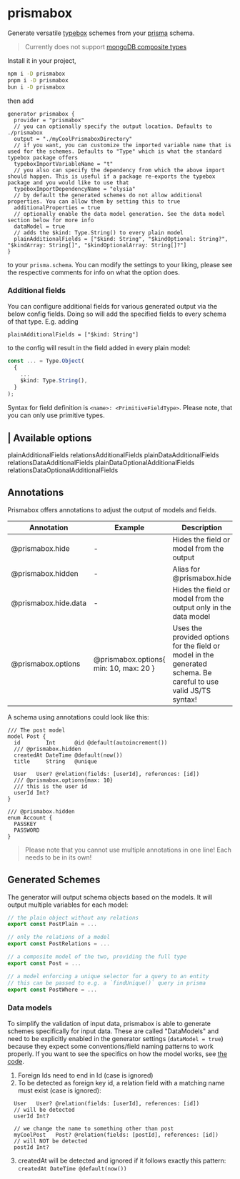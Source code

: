 # prismabox
Generate versatile [typebox](https://github.com/sinclairzx81/typebox) schemes from your [prisma](https://github.com/prisma) schema.

> Currently does not support [mongoDB composite types](https://www.prisma.io/docs/orm/prisma-schema/data-model/models#defining-composite-types)

Install it in your project,
```bash
npm i -D prismabox
pnpm i -D prismabox
bun i -D prismabox
```

 then add
```prisma
generator prismabox {
  provider = "prismabox"
  // you can optionally specify the output location. Defaults to ./prismabox
  output = "./myCoolPrismaboxDirectory"
  // if you want, you can customize the imported variable name that is used for the schemes. Defaults to "Type" which is what the standard typebox package offers
  typeboxImportVariableName = "t"
  // you also can specify the dependency from which the above import should happen. This is useful if a package re-exports the typebox package and you would like to use that
  typeboxImportDependencyName = "elysia"
  // by default the generated schemes do not allow additional properties. You can allow them by setting this to true
  additionalProperties = true
  // optionally enable the data model generation. See the data model section below for more info
  dataModel = true
  // adds the $kind: Type.String() to every plain model
  plainAdditionalFields = ["$kind: String", "$kindOptional: String?", "$kindArray: String[]", "$kindOptionalArray: String[]?"]
}
```
to your `prisma.schema`. You can modify the settings to your liking, please see the respective comments for info on what the option does.

### Additional fields
You can configure additional fields for various generated output via the below config fields. Doing so will add the specified fields to every schema of that type. E.g. adding
```prisma
plainAdditionalFields = ["$kind: String"]
```
to the config will result in the field added in every plain model:
```ts
const ... = Type.Object(
  {
    ...
    $kind: Type.String(),
  }
);
```
Syntax for field definition is `<name>: <PrimitiveFieldType>`. Please note, that you can only use primitive types.

| Available options
---
plainAdditionalFields
relationsAdditionalFields
plainDataAdditionalFields
relationsDataAdditionalFields
plainDataOptionalAdditionalFields
relationsDataOptionalAdditionalFields

## Annotations
Prismabox offers annotations to adjust the output of models and fields.

| Annotation | Example | Description |
---|---|---
| @prismabox.hide | - | Hides the field or model from the output |
| @prismabox.hidden | - | Alias for @prismabox.hide |
| @prismabox.hide.data | - | Hides the field or model from the output only in the data model |
| @prismabox.options | @prismabox.options{ min: 10, max: 20 } | Uses the provided options for the field or model in the generated schema. Be careful to use valid JS/TS syntax! |

A schema using annotations could look like this:
```prisma
/// The post model
model Post {
  id        Int      @id @default(autoincrement())
  /// @prismabox.hidden
  createdAt DateTime @default(now())
  title     String   @unique

  User   User? @relation(fields: [userId], references: [id])
  /// @prismabox.options{max: 10}
  /// this is the user id
  userId Int?
}

/// @prismabox.hidden
enum Account {
  PASSKEY
  PASSWORD
}

```
> Please note that you cannot use multiple annotations in one line! Each needs to be in its own!
## Generated Schemes
The generator will output schema objects based on the models. It will output multiple variables for each model:
```ts
// the plain object without any relations
export const PostPlain = ...

// only the relations of a model
export const PostRelations = ...

// a composite model of the two, providing the full type
export const Post = ...

// a model enforcing a unique selector for a query to an entity
// this can be passed to e.g. a `findUnique()` query in prisma
export const PostWhere = ...
```

### Data models
To simplify the validation of input data, prismabox is able to generate schemes specifically for input data.
These are called "DataModels" and need to be explicitly enabled in the generator settings (`dataModel = true`) because they expect some conventions/field naming patterns to work properly. If you want to see the specifics on how the model works, see [the code](./src/generator/dataModel.ts).

1. Foreign Ids need to end in Id (case is ignored)
2. To be detected as foreign key id, a relation field with a matching name must exist (case is ignored):
```prisma
  User   User? @relation(fields: [userId], references: [id])
  // will be detected
  userId Int?

  // we change the name to something other than post
  myCoolPost   Post? @relation(fields: [postId], references: [id])
  // will NOT be detected
  postId Int?
```
3. createdAt will be detected and ignored if it follows exactly this pattern: `createdAt DateTime @default(now())`
